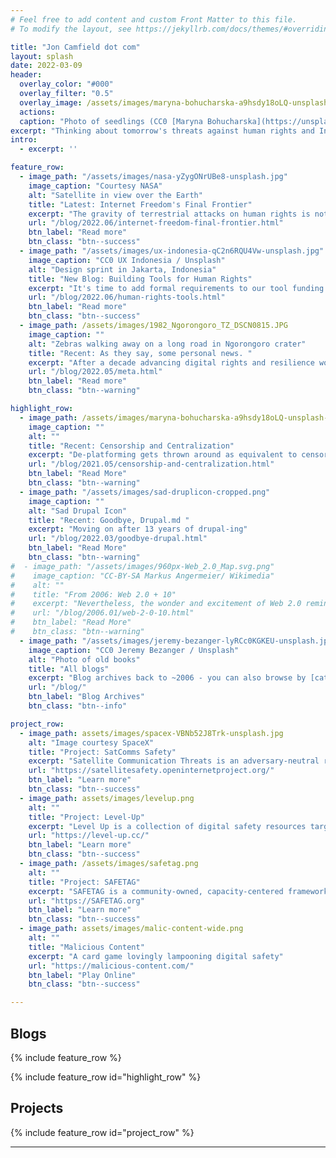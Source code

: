 ```yaml
---
# Feel free to add content and custom Front Matter to this file.
# To modify the layout, see https://jekyllrb.com/docs/themes/#overriding-theme-defaults

title: "Jon Camfield dot com"
layout: splash
date: 2022-03-09
header:
  overlay_color: "#000"
  overlay_filter: "0.5"
  overlay_image: /assets/images/maryna-bohucharska-a9hsdy18oLQ-unsplash-glitched.png
  actions:
  caption: "Photo of seedlings (CC0 [Maryna Bohucharska](https://unsplash.com/@bohucharska) / Unsplash) filtered with [Glimpse](https://glimpse-editor.org/)"
excerpt: "Thinking about tomorrow's threats against human rights and Internet Freedom. Frustrated Optimist, gardener, salsa dancer, cook, husband, dad, embarrassed Texan. Opinions here are my own. he/they"
intro:
  - excerpt: ''

feature_row:
  - image_path: "/assets/images/nasa-yZygONrUBe8-unsplash.jpg"
    image_caption: "Courtesy NASA"
    alt: "Satellite in view over the Earth"
    title: "Latest: Internet Freedom's Final Frontier"
    excerpt: "The gravity of terrestrial attacks on human rights is not magically escaped in orbit "
    url: "/blog/2022.06/internet-freedom-final-frontier.html"
    btn_label: "Read more"
    btn_class: "btn--success"
  - image_path: "/assets/images/ux-indonesia-qC2n6RQU4Vw-unsplash.jpg"
    image_caption: "CC0 UX Indonesia / Unsplash"
    alt: "Design sprint in Jakarta, Indonesia"
    title: "New Blog: Building Tools for Human Rights"
    excerpt: "It's time to add formal requirements to our tool funding process to reduce risks while also contributing to building more inclusive tools"
    url: "/blog/2022.06/human-rights-tools.html"
    btn_label: "Read more"
    btn_class: "btn--success"
  - image_path: /assets/images/1982_Ngorongoro_TZ_DSCN0815.JPG
    image_caption: ""
    alt: "Zebras walking away on a long road in Ngorongoro crater"
    title: "Recent: As they say, some personal news. "
    excerpt: "After a decade advancing digital rights and resilience work at Internews, I’m excited to start a journey in the private sector. "
    url: "/blog/2022.05/meta.html"
    btn_label: "Read more"
    btn_class: "btn--warning"

highlight_row:
  - image_path: /assets/images/maryna-bohucharska-a9hsdy18oLQ-unsplash-merged.png
    image_caption: ""
    alt: ""
    title: "Recent: Censorship and Centralization"
    excerpt: "De-platforming gets thrown around as equivalent to censorship or getting kicked off of the Internet, but this is a dangerous and self-fulfilling lie."
    url: "/blog/2021.05/censorship-and-centralization.html"
    btn_label: "Read More"
    btn_class: "btn--warning"
  - image_path: "/assets/images/sad-druplicon-cropped.png"
    image_caption: ""
    alt: "Sad Drupal Icon"
    title: "Recent: Goodbye, Drupal.md "
    excerpt: "Moving on after 13 years of drupal-ing"
    url: "/blog/2022.03/goodbye-drupal.html"
    btn_label: "Read More"
    btn_class: "btn--warning"
#  - image_path: "/assets/images/960px-Web_2.0_Map.svg.png"
#    image_caption: "CC-BY-SA Markus Angermeier/ Wikimedia"
#    alt: ""
#    title: "From 2006: Web 2.0 + 10"
#    excerpt: "Nevertheless, the wonder and excitement of Web 2.0 reminds me heavily of the early days of the Internet, and the non-web parts of it -- BBSes, Usenet, and the command-line interface world"
#    url: "/blog/2006.01/web-2-0-10.html"
#    btn_label: "Read More"
#    btn_class: "btn--warning"
  - image_path: "/assets/images/jeremy-bezanger-lyRCc0KGKEU-unsplash.jpg"
    image_caption: "CC0 Jeremy Bezanger / Unsplash"
    alt: "Photo of old books"
    title: "All blogs"
    excerpt: "Blog archives back to ~2006 - you can also browse by [category](/categories/) or [tags](/tags/)"
    url: "/blog/"
    btn_label: "Blog Archives"
    btn_class: "btn--info"

project_row:
  - image_path: assets/images/spacex-VBNb52J8Trk-unsplash.jpg
    alt: "Image courtesy SpaceX"
    title: "Project: SatComms Safety"
    excerpt: "Satellite Communication Threats is an adversary-neutral review of known risks with satellite communications (satphones, BGANs, and LEO-orbit (StarLink) terminals). "
    url: "https://satellitesafety.openinternetproject.org/"
    btn_label: "Learn more"
    btn_class: "btn--success"
  - image_path: assets/images/levelup.png
    alt: ""
    title: "Project: Level-Up"
    excerpt: "Level Up is a collection of digital safety resources targeted at trainers to build more engaging and impactful curricula"
    url: "https://level-up.cc/"
    btn_label: "Learn more"
    btn_class: "btn--success"
  - image_path: /assets/images/safetag.png
    alt: ""
    title: "Project: SAFETAG"
    excerpt: "SAFETAG is a community-owned, capacity-centered framework for organizational digital security assessment that I co-authored."
    url: "https://SAFETAG.org"
    btn_label: "Learn more"
    btn_class: "btn--success"
  - image_path: assets/images/malic-content-wide.png
    alt: ""
    title: "Malicious Content"
    excerpt: "A card game lovingly lampooning digital safety"
    url: "https://malicious-content.com/"
    btn_label: "Play Online"
    btn_class: "btn--success"

---
```

<!--{% include feature_row id="intro" type="center" %}-->
## Blogs

{% include feature_row %}

{% include feature_row id="highlight_row" %}

## Projects

{% include feature_row id="project_row" %}

---
